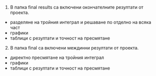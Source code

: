 1. В папка final results са включени окончателните резултати от проекта.
- разделяне на тройния интеграл и решаване по отделно на всяка част
- графики
- таблици с резултати и точност на пресмятане

2. В папка final са включени междинни резултати от проекта.
- директно пресмятане на тройния интеграл
- графики
- таблици с резултати и точност на пресмятане
